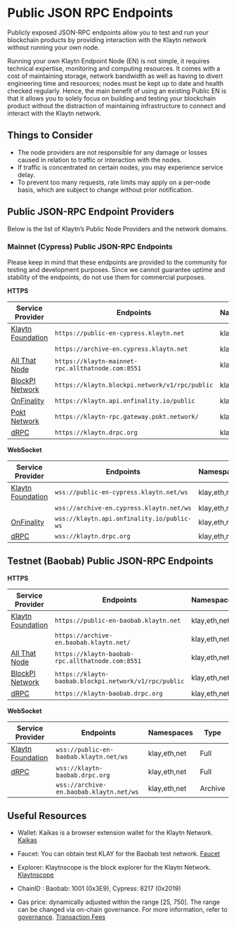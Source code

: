 # Public JSON RPC Endpoints

Publicly exposed JSON-RPC endpoints allow you to test and run your blockchain products by providing interaction with the Klaytn network without running your own node.

Running your own Klaytn Endpoint Node (EN) is not simple, it requires technical expertise, monitoring and computing resources. It comes with a cost of maintaining storage, network bandwidth as well as having to divert engineering time and resources; nodes must be kept up to date and health checked regularly. Hence, the main benefit of using an existing Public EN is that it allows you to solely focus on building and testing your blockchain product without the distraction of maintaining infrastructure to connect and interact with the Klaytn network.
 
## Things to Consider

- The node providers are not responsible for any damage or losses caused in relation to traffic or interaction with the nodes.
- If traffic is concentrated on certain nodes, you may experience service delay.
- To prevent too many requests, rate limits may apply on a per-node basis, which are subject to change without prior notification.

## Public JSON-RPC Endpoint Providers

Below is the list of Klaytn’s Public Node Providers and the network domains.

### Mainnet (Cypress) Public JSON-RPC Endpoints

Please keep in mind that these endpoints are provided to the community for testing and development purposes.
Since we cannot guarantee uptime and stability of the endpoints, do not use them for commercial purposes.

**HTTPS**

|Service Provider|Endpoints|Namespaces|Type|
|---|---|---|---|
|[Klaytn Foundation](https://www.klaytn.foundation)|`https://public-en-cypress.klaytn.net`|klay,eth,net|Full|
||`https://archive-en.cypress.klaytn.net`|klay,eth,net|Archive|
|[All That Node](www.allthatnode.com)|`https://klaytn-mainnet-rpc.allthatnode.com:8551`|klay,eth,net|Full|
|[BlockPI Network](https://blockpi.io/)|`https://klaytn.blockpi.network/v1/rpc/public`|klay,eth,net|Full|
|[OnFinality](https://onfinality.io/)|`https://klaytn.api.onfinality.io/public`|klay,eth,net|Full|
|[Pokt Network](https://pokt.network/)|`https://klaytn-rpc.gateway.pokt.network/`|klay,eth,net|Full|
|[dRPC](https://klaytn.drpc.org)|`https://klaytn.drpc.org`|klay,eth,net|Full|

**WebSocket** 

|Service Provider|Endpoints|Namespaces|Type|
|---|---|---|---|
|[Klaytn Foundation](https://www.klaytn.foundation)|`wss://public-en-cypress.klaytn.net/ws`|klay,eth,net|Full|
||`wss://archive-en.cypress.klaytn.net/ws`|klay,eth,net|Archive|
|[OnFinality](https://onfinality.io/)|`wss://klaytn.api.onfinality.io/public-ws`|klay,eth,net|Full|
|[dRPC](https://klaytn.drpc.org)|`wss://klaytn.drpc.org`|klay,eth,net|Full|


## Testnet (Baobab) Public JSON-RPC Endpoints

**HTTPS**

|Service Provider|Endpoints|Namespaces|Type|
|---|---|---|---|
|[Klaytn Foundation](https://www.klaytn.foundation)|`https://public-en-baobab.klaytn.net`|klay,eth,net|Full|
||`https://archive-en.baobab.klaytn.net/`|klay,eth,net|Archive|
|[All That Node](www.allthatnode.com)|`https://klaytn-baobab-rpc.allthatnode.com:8551`|klay,eth,net|Full|
|[BlockPI Network](https://blockpi.io/)|`https://klaytn-baobab.blockpi.network/v1/rpc/public`|klay,eth,net|Full|
|[dRPC](https://klaytn.drpc.org)|`https://klaytn-baobab.drpc.org`|klay,eth,net|Full|


**WebSocket** 

|Service Provider|Endpoints|Namespaces|Type|
|---|---|---|---|
|[Klaytn Foundation](https://www.klaytn.foundation)|`wss://public-en-baobab.klaytn.net/ws`|klay,eth,net|Full|
|[dRPC](https://klaytn.drpc.org)|`wss://klaytn-baobab.drpc.org`|klay,eth,net|Full|
||`wss://archive-en.baobab.klaytn.net/ws`|klay,eth,net|Archive|

## Useful Resources 

- Wallet: Kaikas is a browser extension wallet for the Klaytn Network.
[Kaikas](../../build/tools/wallets/kaikas.md)

- Faucet: You can obtain test KLAY for the Baobab test network. 
[Faucet](../../build/tools/wallets/klaytn-wallet.md#how-to-receive-baobab-testnet-klay)

- Explorer: Klaytnscope is the block explorer for the Klaytn Network.
[Klaytnscope](../../build/tools/block-explorers/klaytnscope.md)

- ChainID : Baobab: 1001 (0x3E9), Cypress: 8217 (0x2019)

- Gas price: dynamically adjusted within the range [25, 750]. The range can be changed via on-chain governance. For more information, refer to [governance](../json-rpc/governance.md).
[Transaction Fees](../../learn/transaction-fees/transaction-fees.md)
